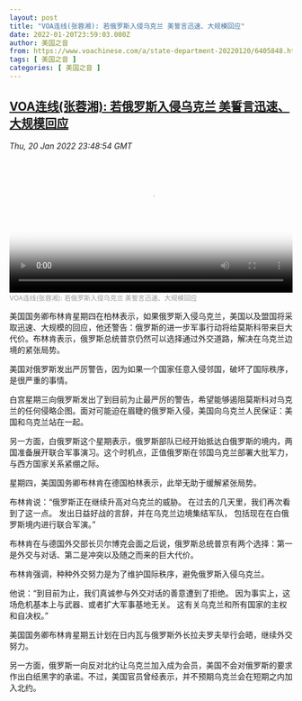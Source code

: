 ```yaml
---
layout: post
title: "VOA连线(张蓉湘): 若俄罗斯入侵乌克兰 美誓言迅速、大规模回应"
date: 2022-01-20T23:59:03.000Z
author: 美国之音
from: https://www.voachinese.com/a/state-department-20220120/6405848.html
tags: [ 美国之音 ]
categories: [ 美国之音 ]
---
```

<!--1642723143000-->
[VOA连线(张蓉湘): 若俄罗斯入侵乌克兰 美誓言迅速、大规模回应](https://www.voachinese.com/a/state-department-20220120/6405848.html)
------

<div>
<div><i>Thu, 20 Jan 2022 23:48:54 GMT</i></div><video poster="https://images.weserv.nl?url=gdb.voanews.com/2127cf2e-8c1c-4024-8644-5c42277b100f_tv_r1_s_w900.jpg" src="https://av.voanews.com/Videoroot/Pangeavideo/2022/01/2/21/2127cf2e-8c1c-4024-8644-5c42277b100f_240p.mp4" style="width:100%" controls></video><div><small style="color: #999;">VOA连线(张蓉湘): 若俄罗斯入侵乌克兰 美誓言迅速、大规模回应</small></div><p>美国国务卿布林肯星期四在柏林表示，如果俄罗斯入侵乌克兰，美国以及盟国将采取迅速、大规模的回应，他还警告：俄罗斯的进一步军事行动将给莫斯科带来巨大代价。布林肯表示，俄罗斯总统普京仍然可以选择通过外交道路，解决在乌克兰边境的紧张局势。</p><p>美国对俄罗斯发出严厉警告，因为如果一个国家任意入侵邻国，破坏了国际秩序，是很严重的事情。</p><p>白宫星期三向俄罗斯发出了到目前为止最严厉的警告，希望能够遏阻莫斯科对乌克兰的任何侵略企图。面对可能迫在眉睫的俄罗斯入侵，美国向乌克兰人民保证：美国和乌克兰站在一起。</p><p>另一方面，白俄罗斯这个星期表示，俄罗斯部队已经开始抵达白俄罗斯的境内，两国准备展开联合军事演习。这个时机点，正值俄罗斯在邻国乌克兰部署大批军力，与西方国家关系紧绷之际。</p><p>星期四，美国国务卿布林肯在德国柏林表示，此举无助于缓解紧张局势。</p><p>布林肯说：“俄罗斯正在继续升高对乌克兰的威胁。 在过去的几天里，我们再次看到了这一点。 发出日益好战的言辞，并在乌克兰边境集结军队， 包括现在在白俄罗斯境内进行联合军演。”</p><p>布林肯在与德国外交部长贝尔博克会面之后说，俄罗斯总统普京有两个选择：第一是外交与对话、第二是冲突以及随之而来的巨大代价。</p><p>布林肯强调，种种外交努力是为了维护国际秩序，避免俄罗斯入侵乌克兰。</p><p>他说：“到目前为止，我们真诚参与外交对话的善意遭到了拒绝。 因为事实上，这场危机基本上与武器、或者扩大军事基地无关。 这有关乌克兰和所有国家的主权和自决权。”</p><p>美国国务卿布林肯星期五计划在日内瓦与俄罗斯外长拉夫罗夫举行会晤，继续外交努力。</p><p>另一方面，俄罗斯一向反对北约让乌克兰加入成为会员，美国不会对俄罗斯的要求作出白纸黑字的承诺。不过，美国官员曾经表示，并不预期乌克兰会在短期之内加入北约。</p>
</div>
